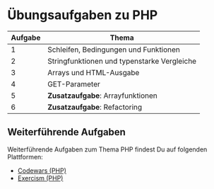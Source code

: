 # Übungsaufgaben zu PHP

| Aufgabe |                    Thema                    |
|---------|---------------------------------------------|
|       1 | Schleifen, Bedingungen und Funktionen       |
|       2 | Stringfunktionen und typenstarke Vergleiche |
|       3 | Arrays und HTML-Ausgabe                     |
|       4 | GET-Parameter                               |
|       5 | **Zusatzaufgabe**: Arrayfunktionen          |
|       6 | **Zusatzaufgabe**: Refactoring              |

## Weiterführende Aufgaben

Weiterführende Aufgaben zum Thema PHP findest Du auf folgenden Plattformen:

* [Codewars (PHP)](https://www.codewars.com/?language=php)
* [Exercism (PHP)](https://exercism.io/my/tracks/php)

